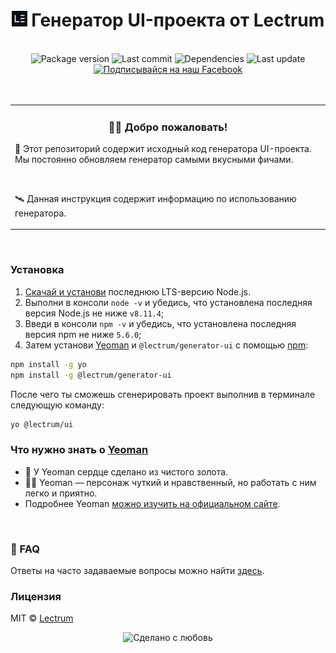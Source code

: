 <h1 align="center">
    <a href="https://lectrum.io" target="_blank" rel="noopener noreferrer"> <img src="./static/favicon/favicon-woodsmoke.svg" alt="Lectrum favicon"
            width="25" /></a> Генератор UI-проекта от Lectrum
</h1>
<br>

<div align="center">
    <!-- Package version -->
    <img src="https://img.shields.io/github/package-json/v/lectrum/generator-ui.svg?longCache=true&style=flat-square"
        alt="Package version" />
    <!-- Last commit -->
    <img src="https://img.shields.io/github/last-commit/lectrum/generator-ui.svg?longCache=true&style=flat-square" alt="Last commit"
    />
    <!-- Dependencies -->
    <img src="https://img.shields.io/badge/dependencies-up%20to%20date-brightgreen.svg?longCache=true&style=flat-square" alt="Dependencies"
    />
    <!-- Contributors welcome -->
    <img src="https://img.shields.io/badge/contributions-welcome-orange.svg?longCache=true&style=flat-square" alt="Last update"
    />
</div>
<div align="center">
    <!-- Наш Facebook -->
    <a href="https://www.facebook.com/lectrum">
        <img src="https://img.shields.io/badge/%D0%9F%D0%BE%D0%B4%D0%BF%D0%B8%D1%81%D1%8B%D0%B2%D0%B0%D0%B9%D1%81%D1%8F%20%D0%BD%D0%B0%20%D0%BD%D0%B0%D1%88-Facebook-blue.svg?longCache=true&style=for-the-badge&link=https://www.facebook.com/lectrum"
            alt="Подписывайся на наш Facebook" />
    </a>
</div>
<br>
<br>

<table align="center">
    <tbody>
        <tr>
            <td>
                <h3 align="center">
                    👋🏼 Добро пожаловать!
                </h3>
                <p>
                    🚀 Этот репозиторий содержит исходный код генератора UI-проекта. Мы постоянно обновляем генератор самыми вкусными фичами.
                </p>
                <br>
                <p>
                    🛰 Данная инструкция содержит информацию по использованию генератора.
                </p>
            </td>
        </tr>
        <tbody>
</table>
<br>

### Установка

1. [Скачай и установи](https://nodejs.org/en/) последнюю LTS-версию Node.js.
2. Выполни в консоли `node -v` и убедись, что установлена последняя версия Node.js не ниже `v8.11.4`;
3. Введи в консоли `npm -v` и убедись, что установлена последняя версия npm не ниже `5.6.0`;
4. Затем установи [Yeoman](http://yeoman.io) и `@lectrum/generator-ui` с помощью [npm](https://www.npmjs.com/):

```bash
npm install -g yo
npm install -g @lectrum/generator-ui
```

После чего ты сможешь сгенерировать проект выполнив в терминале следующую команду:

```bash
yo @lectrum/ui
```

### Что нужно знать о [Yeoman](http://yeoman.io)

 * 🌟 У Yeoman сердце сделано из чистого золота.
 * 🙏🏼 Yeoman — персонаж чуткий и нравственный, но работать с ним легко и приятно.
 * Подробнее Yeoman [можно изучить на официальном сайте](http://yeoman.io/learning/index.html).

<br>

### 🤔 FAQ

Ответы на часто задаваемые вопросы можно найти [здесь](https://github.com/Lectrum/FAQ#-faq).
<br>

### Лицензия

MIT © [Lectrum](https://www.lectrum.io)

<div align="center">
  <!-- Сделано с любовь -->
    <img src="https://img.shields.io/badge/%D0%A1%D0%B4%D0%B5%D0%BB%D0%B0%D0%BD%D0%BE%20%D1%81-%F0%9F%96%A4-red.svg?longCache=true&style=for-the-badge&colorA=000&colorB=fedcba"
      alt="Сделано с любовь" />
</div>
